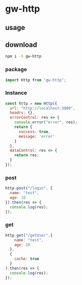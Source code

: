 # gw-http

## usage

## download

```bash
npm i -S gw-http
```

### package

```js
import Http from "gw-http";

```

### Instance

```js
const http = new Http({
  url: "http://localhost:3000",
  headrs: {},
  errorControl: res => {
    console.error("error", res);
    return {
      success: true,
      message: 'error'
    }
  },
  dataControl: res => {
    return res;
  }
});

```

### post

```js
http.post("/login", {
  name: "test",
  age: 18
}).then(res => {
  console.log(res);
});

```

### get

```js
http.get("/getUser",{
    name: "test",
    age: 20
  },
  {
    cache: true
  }
).then(res => {
  console.log(res);
});

```

